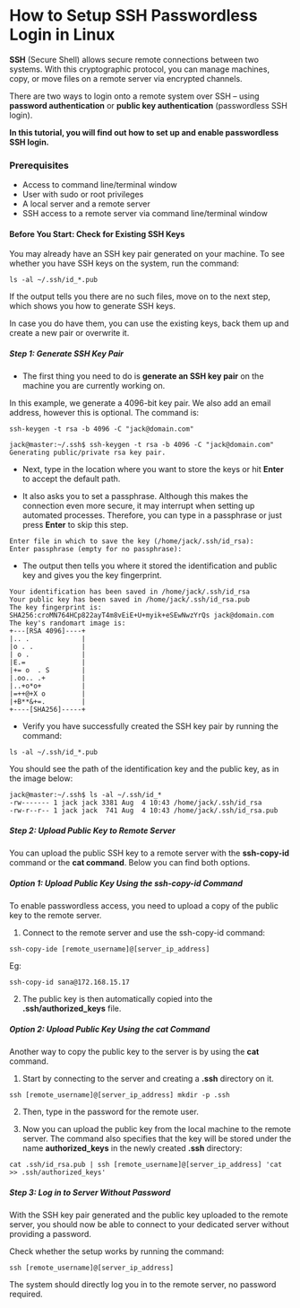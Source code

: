 # How to Setup SSH Passwordless Login in Linux

**SSH** (Secure Shell) allows secure remote connections between two systems. With this cryptographic protocol, you can manage machines, copy, or move files on a remote server via encrypted channels.

There are two ways to login onto a remote system over SSH – using **password authentication** or **public key authentication** (passwordless SSH login).

**In this tutorial, you will find out how to set up and enable passwordless SSH login.**

### Prerequisites

* Access to command line/terminal window
* User with sudo or root privileges
* A local server and a remote server
* SSH access to a remote server via command line/terminal window

#### Before You Start: Check for Existing SSH Keys

You may already have an SSH key pair generated on your machine. To see whether you have SSH keys on the system, run the command:

`ls -al ~/.ssh/id_*.pub`

If the output tells you there are no such files, move on to the next step, which shows you how to generate SSH keys.

In case you do have them, you can use the existing keys, back them up and create a new pair or overwrite it.

##### Step 1: Generate SSH Key Pair

* The first thing you need to do is **generate an SSH key pair** on the machine you are currently working on.

In this example, we generate a 4096-bit key pair. We also add an email address, however this is optional. The command is:

`ssh-keygen -t rsa -b 4096 -C "jack@domain.com"`

```
jack@master:~/.ssh$ ssh-keygen -t rsa -b 4096 -C "jack@domain.com"
Generating public/private rsa key pair.
```

* Next, type in the location where you want to store the keys or hit **Enter** to accept the default path.

* It also asks you to set a passphrase. Although this makes the connection even more secure, it may interrupt when setting up automated processes. Therefore, you can type in a passphrase or just press **Enter** to skip this step.

```
Enter file in which to save the key (/home/jack/.ssh/id_rsa):
Enter passphrase (empty for no passphrase):
```
* The output then tells you where it stored the identification and public key and gives you the key fingerprint.

```
Your identification has been saved in /home/jack/.ssh/id_rsa
Your public key has been saved in /home/jack/.ssh/id_rsa.pub
The key fingerprint is:
SHA256:croMN764HCp822ayT4m8vEiE+U+myik+eSEwNwzYrQs jack@domain.com
The key's randomart image is:
+---[RSA 4096]----+
|.. .             |
|o . .            |
| o .             |
|E.=              |
|+= o  . S        |
|.oo.. .+         |
|..+o*o+          |
|=++@+X o         |
|+B**&+=.         |
+----[SHA256]-----+
```

* Verify you have successfully created the SSH key pair by running the command:

`ls -al ~/.ssh/id_*.pub`

You should see the path of the identification key and the public key, as in the image below:

```
jack@master:~/.ssh$ ls -al ~/.ssh/id_*
-rw------- 1 jack jack 3381 Aug  4 10:43 /home/jack/.ssh/id_rsa
-rw-r--r-- 1 jack jack  741 Aug  4 10:43 /home/jack/.ssh/id_rsa.pub
```

##### Step 2: Upload Public Key to Remote Server

You can upload the public SSH key to a remote server with the **ssh-copy-id** command or the **cat command**. Below you can find both options.

##### Option 1: Upload Public Key Using the ssh-copy-id Command

To enable passwordless access, you need to upload a copy of the public key to the remote server.

1. Connect to the remote server and use the ssh-copy-id command:

`ssh-copy-ide [remote_username]@[server_ip_address]`

Eg: 

`ssh-copy-id sana@172.168.15.17`

2. The public key is then automatically copied into the **.ssh/authorized_keys** file.

##### Option 2: Upload Public Key Using the cat Command

Another way to copy the public key to the server is by using the **cat** command.

1. Start by connecting to the server and creating a **.ssh** directory on it.

`ssh [remote_username]@[server_ip_address] mkdir -p .ssh`

2. Then, type in the password for the remote user.

3. Now you can upload the public key from the local machine to the remote server. The command also specifies that the key will be stored under the name **authorized_keys** in the newly created **.ssh** directory:

`cat .ssh/id_rsa.pub | ssh [remote_username]@[server_ip_address] 'cat >> .ssh/authorized_keys'`

##### Step 3: Log in to Server Without Password

With the SSH key pair generated and the public key uploaded to the remote server, you should now be able to connect to your dedicated server without providing a password.

Check whether the setup works by running the command:

`ssh [remote_username]@[server_ip_address]`

The system should directly log you in to the remote server, no password required.


